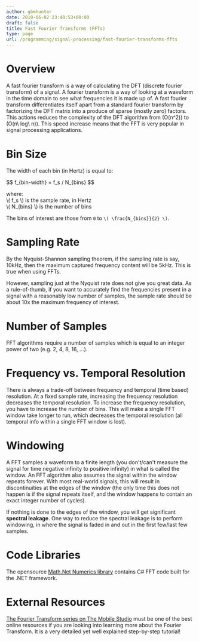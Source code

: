 ```yaml
---
author: gbmhunter
date: 2018-06-02 23:48:53+00:00
draft: false
title: Fast Fourier Transforms (FFTs)
type: page
url: /programming/signal-processing/fast-fourier-transforms-ffts
---
```


# Overview

A fast fourier transform is a way of calculating the DFT (discrete fourier transform) of a signal. A fourier transform is a way of looking at a waveform in the time domain to see what frequencies it is made up of. A fast fourier transform differentiates itself apart from a standard fourier transform by factorizing the DFT matrix into a produce of sparse (mostly zero) factors. This actions reduces the complexity of the DFT algorithm from \(O(n^2)\) to \(O(n\ log\ n)\). This speed increase means that the FFT is very popular in signal processing applications.

# Bin Size

The width of each bin (in Hertz) is equal to:

<div>$$ f_{bin-width} = f_s / N_{bins} $$</div>

<p class="centered">
    where:<br>
    \( f_s \) is the sample rate, in Hertz<br>
    \( N_{bins} \) is the number of bins<br>
</p>

The bins of interest are those from `0` to `\( \frac{N_{bins}}{2} \)`.

# **Sampling Rate**

By the Nyquist-Shannon sampling theorem, if the sampling rate is say, 10kHz, then the maximum captured frequency content will be 5kHz. This is true when using FFTs.

However, sampling just at the Nyquist rate does not give you great data. As a rule-of-thumb, if you want to accurately find the frequencies present in a signal with a reasonably low number of samples, the sample rate should be about 10x the maximum frequency of interest.

# Number of Samples

FFT algorithms require a number of samples which is equal to an integer power of two (e.g. 2, 4, 8, 16, ...).

# Frequency vs. Temporal Resolution

There is always a trade-off between frequency and temporal (time based) resolution. At a fixed sample rate, increasing the frequency resolution decreases the temporal resolution. To increase the frequency resolution, you have to increase the number of bins. This will make a single FFT window take longer to run, which decreases the temporal resolution (all temporal info within a single FFT window is lost).

# Windowing

A FFT samples a waveform to a finite length (you don't/can't measure the signal for time negative infinity to positive infinity) in what is called the window. An FFT algorithm also assumes the signal within the window repeats forever. With most real-world signals, this will result in discontinuities at the edges of the window (the only time this does not happen is if the signal repeats itself, and the window happens to contain an exact integer number of cycles).

If nothing is done to the edges of the window, you will get significant **spectral leakage**. One way to reduce the spectral leakage is to perform windowing, in where the signal is faded in and out in the first few/last few samples.

# Code Libraries

The opensource [Math.Net Numerics library](http://numerics.mathdotnet.com/) contains C# FFT code built for the .NET framework.

# External Resources

[The Fourier Transform series on The Mobile Studio](http://www.themobilestudio.net/the-fourier-transform-part-1) must be one of the best online resources if you are looking into learning more about the Fourier Transform. It is a very detailed yet well explained step-by-step tutorial!
